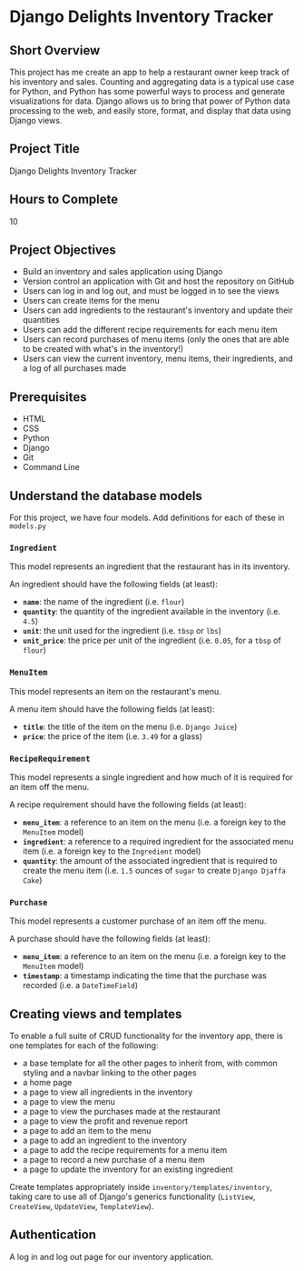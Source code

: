 # Django Delights Inventory Tracker

## Short Overview
This project has me create an app to help a restaurant owner keep track of his inventory and sales.
Counting and aggregating data is a typical use case for Python, and Python has some powerful ways to process and generate visualizations for data. Django allows us to bring that power of Python data processing to the web, and easily store, format, and display that data using Django views. 

## Project Title
Django Delights Inventory Tracker

## Hours to Complete
10

## Project Objectives

- Build an inventory and sales application using Django
- Version control an application with Git and host the repository on GitHub
- Users can log in and log out, and must be logged in to see the views
- Users can create items for the menu
- Users can add ingredients to the restaurant's inventory and update their quantities
- Users can add the different recipe requirements for each menu item
- Users can record purchases of menu items (only the ones that are able to be created with what's in the inventory!)
- Users can view the current inventory, menu items, their ingredients, and a log of all purchases made

## Prerequisites
- HTML
- CSS
- Python
- Django
- Git
- Command Line

## Understand the database models

For this project, we have four models. Add definitions for each of these in `models.py`

### `Ingredient`
This model represents an ingredient that the restaurant has in its inventory.

An ingredient should have the following fields (at least):
- **`name`**: the name of the ingredient (i.e. `flour`)
- **`quantity`**: the quantity of the ingredient available in the inventory (i.e. `4.5`)
- **`unit`**: the unit used for the ingredient (i.e. `tbsp` or `lbs`)
- **`unit_price`**: the price per unit of the ingredient (i.e. `0.05`, for a `tbsp` of `flour`)

### `MenuItem`
This model represents an item on the restaurant's menu.

A menu item should have the following fields (at least):
- **`title`**: the title of the item on the menu (i.e. `Django Juice`)
- **`price`**: the price of the item (i.e. `3.49` for a glass)

### `RecipeRequirement`
This model represents a single ingredient and how much of it is required for an item off the menu.

A recipe requirement should have the following fields (at least):
- **`menu_item`**: a reference to an item on the menu (i.e. a foreign key to the `MenuItem` model)
- **`ingredient`**: a reference to a required ingredient for the associated menu item (i.e. a foreign key to the `Ingredient` model)
- **`quantity`**: the amount of the associated ingredient that is required to create the menu item (i.e. `1.5` ounces of `sugar` to create `Django Djaffa Cake`)


### `Purchase`
This model represents a customer purchase of an item off the menu.

A purchase should have the following fields (at least):
- **`menu_item`**: a reference to an item on the menu (i.e. a foreign key to the `MenuItem` model)
- **`timestamp`**: a timestamp indicating the time that the purchase was recorded (i.e. a `DateTimeField`)

## Creating views and templates
To enable a full suite of CRUD functionality for the inventory app, there is one templates for each of the following:

- a base template for all the other pages to inherit from, with common styling and a navbar linking to the other pages
- a home page
- a page to view all ingredients in the inventory
- a page to view the menu
- a page to view the purchases made at the restaurant
- a page to view the profit and revenue report
- a page to add an item to the menu
- a page to add an ingredient to the inventory
- a page to add the recipe requirements for a menu item
- a page to record a new purchase of a menu item
- a page to update the inventory for an existing ingredient


Create templates appropriately inside `inventory/templates/inventory`, taking care to use all of Django's generics functionality (`ListView`, `CreateView`, `UpdateView`, `TemplateView`).


## Authentication
A log in and log out page for our inventory application.


